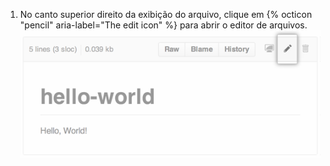 1. No canto superior direito da exibição do arquivo, clique em {% octicon "pencil" aria-label="The edit icon" %} para abrir o editor de arquivos. ![Botão Edit file (Editar arquivo)](/assets/images/help/repository/edit-file-edit-button.png)
